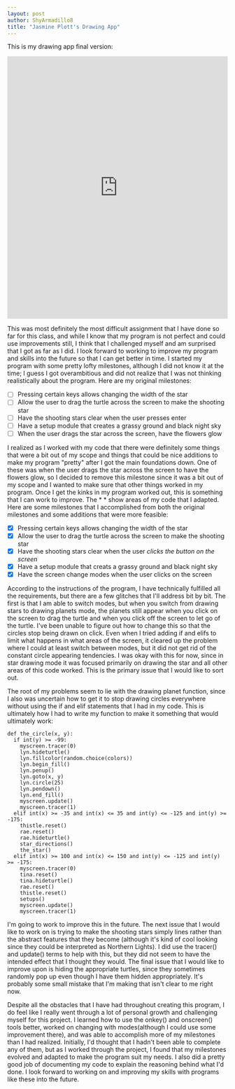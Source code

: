 ```yaml
---
layout: post
author: ShyArmadillo8
title: "Jasmine Plott's Drawing App"
---
```

This is my drawing app final version:
<iframe src="https://trinket.io/embed/python/bfccfd4756" width="100%" height="600" frameborder="0" marginwidth="0" marginheight="0" allowfullscreen></iframe>

This was most definitely the most difficult assignment that I have done so far for this class, and while I know that my program is not perfect and could use improvements still, I think that I challenged myself and am surprised that I got as far as I did.  I look forward to working to improve my program and skills into the future so that I can get better in time. I started my program with some pretty lofty milestones, although I did not know it at the time; I guess I got overambitious and did not realize that I was not thinking realistically about the program.  Here are my original milestones:

- [ ] Pressing certain keys allows changing the width of the star
- [ ] Allow the user to drag the turtle across the screen to make the shooting star
- [ ] Have the shooting stars clear when the user presses enter
- [ ] Have a setup module that creates a grassy ground and black night sky
- [ ] When the user drags the star across the screen, have the flowers glow

I realized as I worked with my code that there were definitely some things that were a bit out of my scope and things that could be nice additions to make my program "pretty" after I got the main foundations down.  One of these was when the user drags the star across the screen to have the flowers glow, so I decided to remove this milestone since it was a bit out of my scope and I wanted to make sure that other things worked in my program.  Once I get the kinks in my program worked out, this is something that I can work to improve.  The * * show areas of my code that I adapted.  Here are some milestones that I accomplished from both the original milestones and some additions that were more feasible:

- [x] Pressing certain keys allows changing the width of the star
- [x] Allow the user to drag the turtle across the screen to make the shooting star
- [x] Have the shooting stars clear when the user *clicks the button on the screen*
- [x] Have a setup module that creats a grassy ground and black night sky
- [x] Have the screen change modes when the user clicks on the screen

According to the instructions of the program, I have technically fulfilled all the requirements, but there are a few glitches that I'll address bit by bit.  The first is that I am able to switch modes, but when you switch from drawing stars to drawing planets mode, the planets still appear when you click on the screen to drag the turtle and when you click off the screen to let go of the turtle.  I've been unable to figure out how to change this so that the circles stop being drawn on click.  Even when I tried adding if and elifs to limit what happens in what areas of the screen, it cleared up the problem where I could at least switch between modes, but it did not get rid of the constant circle appearing tendencies.  I was okay with this for now, since in star drawing mode it was focused primarily on drawing the star and all other areas of this code worked.  This is the primary issue that I would like to sort out. 

The root of my problems seem to lie with the drawing planet function, since I also was uncertain how to get it to stop drawing circles everywhere without using the if and elif statements that I had in my code.  This is ultimately how I had to write my function to make it something that would ultimately work:

```
def the_circle(x, y):
  if int(y) >= -99:
    myscreen.tracer(0)
    lyn.hideturtle()
    lyn.fillcolor(random.choice(colors))
    lyn.begin_fill()
    lyn.penup()
    lyn.goto(x, y)
    lyn.circle(25)
    lyn.pendown()
    lyn.end_fill()
    myscreen.update()
    myscreen.tracer(1)
  elif int(x) >= -35 and int(x) <= 35 and int(y) <= -125 and int(y) >= -175:
    thistle.reset()
    rae.reset()
    rae.hideturtle()
    star_directions()
    the_star()
  elif int(x) >= 100 and int(x) <= 150 and int(y) <= -125 and int(y) >= -175:
    myscreen.tracer(0)
    tina.reset()
    tina.hideturtle()
    rae.reset()
    thistle.reset()
    setups()
    myscreen.update()
    myscreen.tracer(1)
```

I'm going to work to improve this in the future.  The next issue that I would like to work on is trying to make the shooting stars simply lines rather than the abstract features that they become (although it's kind of cool looking since they could be interpreted as Northern Lights).  I did use the tracer() and update() terms to help with this, but they did not seem to have the intended effect that I thought they would.  The final issue that I would like to improve upon is hiding the appropriate turtles, since they sometimes randomly pop up even though I have them hidden appropriately.  It's probably some small mistake that I'm making that isn't clear to me right now.

Despite all the obstacles that I have had throughout creating this program, I do feel like I really went through a lot of personal growth and challenging myself for this project.  I learned how to use the onkey() and onscreen() tools better, worked on changing with modes(although I could use some improvement there), and was able to accomplish more of my milestones than I had realized. Initially, I'd thought that I hadn't been able to complete any of them, but as I worked through the project, I found that my milestones evolved and adapted to make the program suit my needs.  I also did a pretty good job of documenting my code to explain the reasoning behind what I'd done.  I look forward to working on and improving my skills with programs like these into the future.







